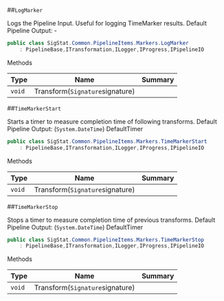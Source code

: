 ##`LogMarker`

Logs the Pipeline Input. Useful for logging TimeMarker results.  <para>Default Pipeline Output: -</para>
```csharp
public class SigStat.Common.PipelineItems.Markers.LogMarker
    : PipelineBase,ITransformation,ILogger,IProgress,IPipelineIO

```

Methods

|Type|Name|Summary|
|---|---|---|
|`void`|Transform(`Signature`signature)||


##`TimeMarkerStart`

Starts a timer to measure completion time of following transforms.  <para>Default Pipeline Output: (`System.DateTime`) DefaultTimer</para>
```csharp
public class SigStat.Common.PipelineItems.Markers.TimeMarkerStart
    : PipelineBase,ITransformation,ILogger,IProgress,IPipelineIO

```

Methods

|Type|Name|Summary|
|---|---|---|
|`void`|Transform(`Signature`signature)||


##`TimeMarkerStop`

Stops a timer to measure completion time of previous transforms.  <para>Default Pipeline Output: (`System.DateTime`) DefaultTimer</para>
```csharp
public class SigStat.Common.PipelineItems.Markers.TimeMarkerStop
    : PipelineBase,ITransformation,ILogger,IProgress,IPipelineIO

```

Methods

|Type|Name|Summary|
|---|---|---|
|`void`|Transform(`Signature`signature)||


